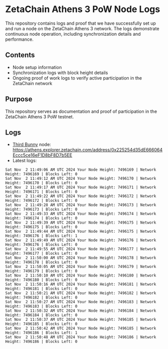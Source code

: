 # ZetaChain Athens 3 PoW Node Logs
This repository contains logs and proof that we have successfully set up and run a node on the ZetaChain Athens 3 network. The logs demonstrate continuous node operation, including synchronization details and performance.

## Contents
- Node setup information
- Synchronization logs with block height details
- Ongoing proof of work logs to verify active participation in the ZetaChain network

## Purpose
This repository serves as documentation and proof of participation in the ZetaChain Athens 3 PoW testnet.

## Logs

- [Third Bunny](https://thirdbunny.xyz/) node: https://athens.explorer.zetachain.com/address/0x225254d35dE666064Eccc5ce16eF1D8bF8D7b5EE
- Latest logs:
```
Sat Nov  2 11:49:06 AM UTC 2024 Your Node Height: 7496169 | Network Height: 7496169 | Blocks Left: 0
Sat Nov  2 11:49:12 AM UTC 2024 Your Node Height: 7496170 | Network Height: 7496170 | Blocks Left: 0
Sat Nov  2 11:49:17 AM UTC 2024 Your Node Height: 7496171 | Network Height: 7496171 | Blocks Left: 0
Sat Nov  2 11:49:22 AM UTC 2024 Your Node Height: 7496172 | Network Height: 7496172 | Blocks Left: 0
Sat Nov  2 11:49:28 AM UTC 2024 Your Node Height: 7496173 | Network Height: 7496173 | Blocks Left: 0
Sat Nov  2 11:49:33 AM UTC 2024 Your Node Height: 7496174 | Network Height: 7496174 | Blocks Left: 0
Sat Nov  2 11:49:39 AM UTC 2024 Your Node Height: 7496175 | Network Height: 7496175 | Blocks Left: 0
Sat Nov  2 11:49:44 AM UTC 2024 Your Node Height: 7496175 | Network Height: 7496176 | Blocks Left: 1
Sat Nov  2 11:49:49 AM UTC 2024 Your Node Height: 7496176 | Network Height: 7496176 | Blocks Left: 0
Sat Nov  2 11:49:55 AM UTC 2024 Your Node Height: 7496177 | Network Height: 7496177 | Blocks Left: 0
Sat Nov  2 11:50:00 AM UTC 2024 Your Node Height: 7496178 | Network Height: 7496178 | Blocks Left: 0
Sat Nov  2 11:50:05 AM UTC 2024 Your Node Height: 7496179 | Network Height: 7496179 | Blocks Left: 0
Sat Nov  2 11:50:10 AM UTC 2024 Your Node Height: 7496180 | Network Height: 7496180 | Blocks Left: 0
Sat Nov  2 11:50:16 AM UTC 2024 Your Node Height: 7496181 | Network Height: 7496181 | Blocks Left: 0
Sat Nov  2 11:50:21 AM UTC 2024 Your Node Height: 7496182 | Network Height: 7496182 | Blocks Left: 0
Sat Nov  2 11:50:27 AM UTC 2024 Your Node Height: 7496183 | Network Height: 7496183 | Blocks Left: 0
Sat Nov  2 11:50:32 AM UTC 2024 Your Node Height: 7496184 | Network Height: 7496184 | Blocks Left: 0
Sat Nov  2 11:50:37 AM UTC 2024 Your Node Height: 7496185 | Network Height: 7496185 | Blocks Left: 0
Sat Nov  2 11:50:42 AM UTC 2024 Your Node Height: 7496185 | Network Height: 7496186 | Blocks Left: 1
Sat Nov  2 11:50:48 AM UTC 2024 Your Node Height: 7496186 | Network Height: 7496186 | Blocks Left: 0
```
